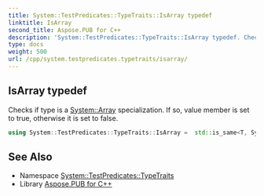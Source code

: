 ```yaml
---
title: System::TestPredicates::TypeTraits::IsArray typedef
linktitle: IsArray
second_title: Aspose.PUB for C++
description: 'System::TestPredicates::TypeTraits::IsArray typedef. Checks if type is a System::Array specialization. If so, value member is set to true, otherwise it is set to false in C++.'
type: docs
weight: 500
url: /cpp/system.testpredicates.typetraits/isarray/
---
```

## IsArray typedef


Checks if type is a [System::Array](../../system/array/) specialization. If so, value member is set to true, otherwise it is set to false.

```cpp
using System::TestPredicates::TypeTraits::IsArray =  std::is_same<T, System::Array<typename T::ValueType>>
```


## See Also

* Namespace [System::TestPredicates::TypeTraits](../)
* Library [Aspose.PUB for C++](../../)
